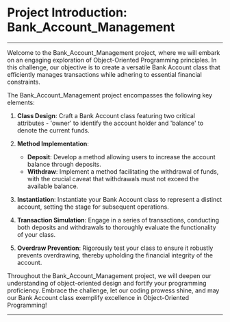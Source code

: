 # Project Introduction: Bank_Account_Management
---


Welcome to the Bank_Account_Management project, where we will embark on an engaging exploration of Object-Oriented Programming principles. 
In this challenge, our objective is to create a versatile Bank Account class that efficiently manages transactions while adhering to essential financial constraints.

The Bank_Account_Management project encompasses the following key elements:

1. **Class Design**: Craft a Bank Account class featuring two critical attributes - 'owner' to identify the account holder and 'balance' to denote the current funds.

2. **Method Implementation**:
   - **Deposit**: Develop a method allowing users to increase the account balance through deposits.
   - **Withdraw**: Implement a method facilitating the withdrawal of funds, with the crucial caveat that withdrawals must not exceed the available balance.

3. **Instantiation**: Instantiate your Bank Account class to represent a distinct account, setting the stage for subsequent operations.

4. **Transaction Simulation**: Engage in a series of transactions, conducting both deposits and withdrawals to thoroughly evaluate the functionality of your class.

5. **Overdraw Prevention**: Rigorously test your class to ensure it robustly prevents overdrawing, thereby upholding the financial integrity of the account.

Throughout the Bank_Account_Management project, we will deepen our understanding of object-oriented design and fortify your programming proficiency. 
Embrace the challenge, let our coding prowess shine, and may our Bank Account class exemplify excellence in Object-Oriented Programming!


---
